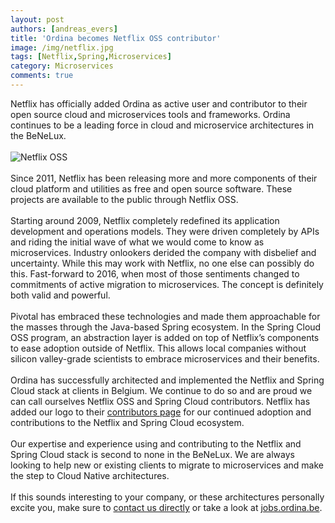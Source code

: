 ```yaml
---
layout: post
authors: [andreas_evers]
title: 'Ordina becomes Netflix OSS contributor'
image: /img/netflix.jpg
tags: [Netflix,Spring,Microservices]
category: Microservices
comments: true
---
```


Netflix has officially added Ordina as active user and contributor to their open source cloud and microservices tools and frameworks.
Ordina continues to be a leading force in cloud and microservice architectures in the BeNeLux.
<br/>
<br/>
<img class="image fit" src="{{ '/img/netflix-oss.jpg' | prepend: site.baseurl }}" alt="Netflix OSS" />
<br/>
<br/>
Since 2011, Netflix has been releasing more and more components of their cloud platform and utilities as free and open source software. 
These projects are available to the public through Netflix OSS.
<br/>
<br/>
Starting around 2009, Netflix completely redefined its application development and operations models. 
They were driven completely by APIs and riding the initial wave of what we would come to know as microservices. 
Industry onlookers derided the company with disbelief and uncertainty. 
While this may work with Netflix, no one else can possibly do this. 
Fast-forward to 2016, when most of those sentiments changed to commitments of active migration to microservices. 
The concept is definitely both valid and powerful.
<br/>
<br/>
Pivotal has embraced these technologies and made them approachable for the masses through the Java-based Spring ecosystem. 
In the Spring Cloud OSS program, an abstraction layer is added on top of Netflix’s components to ease adoption outside of Netflix. 
This allows local companies without silicon valley-grade scientists to embrace microservices and their benefits.
<br/>
<br/>
Ordina has successfully architected and implemented the Netflix and Spring Cloud stack at clients in Belgium. 
We continue to do so and are proud we can call ourselves Netflix OSS and Spring Cloud contributors. 
Netflix has added our logo to their [contributors page](https://netflix.github.io/powered-by-netflix-oss.html) 
for our continued adoption and contributions to the Netflix and Spring Cloud ecosystem.
<br/>
<br/>
Our expertise and experience using and contributing to the Netflix and Spring Cloud stack is second to none in the BeNeLux. 
We are always looking to help new or existing clients to migrate to microservices and make the step to Cloud Native architectures.
<br/>
<br/>
If this sounds interesting to your company, or these architectures personally excite you, make sure to [contact us directly](mailto:andreas.evers@ordina.be) or take a look at [jobs.ordina.be](http://jobs.ordina.be).
